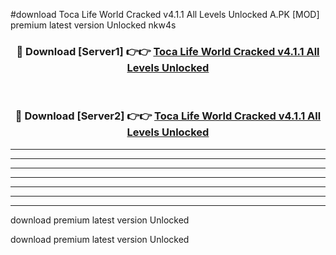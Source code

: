 #download Toca Life World Cracked v4.1.1 All Levels Unlocked A.PK [MOD] premium latest version Unlocked nkw4s 



<div align="center">
<h3>🔴 Download [Server1] 👉👉 <a href="https://download1apk.web.app/">Toca Life World Cracked v4.1.1 All Levels Unlocked</a></h3><br>

<h3>🔴 Download [Server2] 👉👉 <a href="https://download1apk.web.app/">Toca Life World Cracked v4.1.1 All Levels Unlocked</a></h3>
</div>





----------------------------------------------------------

----------------------------------------------------------

----------------------------------------------------------

----------------------------------------------------------

----------------------------------------------------------

----------------------------------------------------------

----------------------------------------------------------

download premium latest version Unlocked

download premium latest version Unlocked
